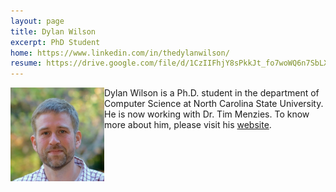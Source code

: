 ```yaml
---
layout: page
title: Dylan Wilson
excerpt: PhD Student
home: https://www.linkedin.com/in/thedylanwilson/
resume: https://drive.google.com/file/d/1CzIIFhjY8sPkkJt_fo7woWQ6n7SbLXAn/view?usp=sharing
---
```



<img align="left" width="150" src="/img/Dylan.jpg">
Dylan Wilson is a Ph.D. student in the department of Computer Science at North Carolina State University. He is now working with Dr. Tim Menzies. To know more about him, please visit his <a href="https://www.linkedin.com/in/thedylanwilson/">website</a>.
